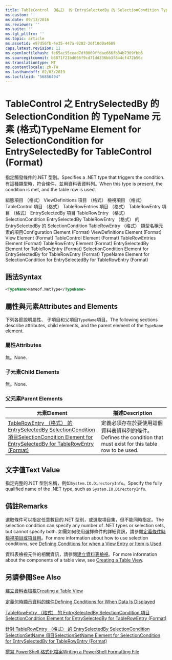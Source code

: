```yaml
---
title: TableControl （格式） 的 EntrySelectedBy 的 SelectionCondition TypeName 項目 |Microsoft Docs
ms.custom: ''
ms.date: 09/13/2016
ms.reviewer: ''
ms.suite: ''
ms.tgt_pltfrm: ''
ms.topic: article
ms.assetid: e97d56fb-4e35-447a-9282-26f10d0a4609
caps.latest.revision: 11
ms.openlocfilehash: fe65ac95cead7df0069ffdae666fb34b7309fbb6
ms.sourcegitcommit: b6871f21bd666f9cd71dd336bb3f844cf472b56c
ms.translationtype: MT
ms.contentlocale: zh-TW
ms.lasthandoff: 02/03/2019
ms.locfileid: "56856494"
---
```

# <a name="typename-element-for-selectioncondition-for-entryselectedby-for-tablecontrol-format"></a><span data-ttu-id="096de-102">TableControl 之 EntrySelectedBy 的 SelectionCondition 的 TypeName 元素 (格式)</span><span class="sxs-lookup"><span data-stu-id="096de-102">TypeName Element for SelectionCondition for EntrySelectedBy for TableControl (Format)</span></span>

<span data-ttu-id="096de-103">指定觸發條件的.NET 型別。</span><span class="sxs-lookup"><span data-stu-id="096de-103">Specifies a .NET type that triggers the condition.</span></span> <span data-ttu-id="096de-104">有這種類型時，符合條件，並用資料表資料列。</span><span class="sxs-lookup"><span data-stu-id="096de-104">When this type is present, the condition is met, and the table row is used.</span></span>

<span data-ttu-id="096de-105">組態項目 （格式） ViewDefinitions 項目 （格式） 檢視項目 （格式） TableControl 項目 （格式） TableRowEntries 項目 （格式） TableRowEntry 項目 （格式） EntrySelectedBy 項目 TableRowEntry （格式）SelectionCondition EntrySelectedBy TableRowEntry （格式） 的 EntrySelectedBy 的 SelectionCondition TableRowEntry （格式） 類型名稱元素的項目</span><span class="sxs-lookup"><span data-stu-id="096de-105">Configuration Element (Format) ViewDefinitions Element (Format) View Element (Format) TableControl Element (Format) TableRowEntries Element (Format) TableRowEntry Element (Format) EntrySelectedBy Element for TableRowEntry (Format) SelectionCondition Element for EntrySelectedBy for TableRowEntry (Format) TypeName Element for SelectionCondition for EntrySelectedBy for TableRowEntry (Format)</span></span>

## <a name="syntax"></a><span data-ttu-id="096de-106">語法</span><span class="sxs-lookup"><span data-stu-id="096de-106">Syntax</span></span>

```xml
<TypeName>Nameof.NetType</TypeName>
```

## <a name="attributes-and-elements"></a><span data-ttu-id="096de-107">屬性與元素</span><span class="sxs-lookup"><span data-stu-id="096de-107">Attributes and Elements</span></span>

<span data-ttu-id="096de-108">下列各節說明屬性、 子項目和父項目`TypeName`項目。</span><span class="sxs-lookup"><span data-stu-id="096de-108">The following sections describe attributes, child elements, and the parent element of the `TypeName` element.</span></span>

### <a name="attributes"></a><span data-ttu-id="096de-109">屬性</span><span class="sxs-lookup"><span data-stu-id="096de-109">Attributes</span></span>

<span data-ttu-id="096de-110">無。</span><span class="sxs-lookup"><span data-stu-id="096de-110">None.</span></span>

### <a name="child-elements"></a><span data-ttu-id="096de-111">子元素</span><span class="sxs-lookup"><span data-stu-id="096de-111">Child Elements</span></span>

<span data-ttu-id="096de-112">無。</span><span class="sxs-lookup"><span data-stu-id="096de-112">None.</span></span>

### <a name="parent-elements"></a><span data-ttu-id="096de-113">父元素</span><span class="sxs-lookup"><span data-stu-id="096de-113">Parent Elements</span></span>

|<span data-ttu-id="096de-114">元素</span><span class="sxs-lookup"><span data-stu-id="096de-114">Element</span></span>|<span data-ttu-id="096de-115">描述</span><span class="sxs-lookup"><span data-stu-id="096de-115">Description</span></span>|
|-------------|-----------------|
|[<span data-ttu-id="096de-116">TableRowEntry （格式） 的 EntrySelectedBy SelectionCondition 項目</span><span class="sxs-lookup"><span data-stu-id="096de-116">SelectionCondition Element for EntrySelectedBy for TableRowEntry (Format)</span></span>](./selectioncondition-element-for-entryselectedby-for-tablecontrol-format.md)|<span data-ttu-id="096de-117">定義必須存在於要使用這個資料表資料列的條件。</span><span class="sxs-lookup"><span data-stu-id="096de-117">Defines the condition that must exist for this table row to be used.</span></span>|

## <a name="text-value"></a><span data-ttu-id="096de-118">文字值</span><span class="sxs-lookup"><span data-stu-id="096de-118">Text Value</span></span>

<span data-ttu-id="096de-119">指定完整的.NET 型別名稱，例如`System.IO.DirectoryInfo`。</span><span class="sxs-lookup"><span data-stu-id="096de-119">Specify the fully qualified name of the .NET type, such as `System.IO.DirectoryInfo`.</span></span>

## <a name="remarks"></a><span data-ttu-id="096de-120">備註</span><span class="sxs-lookup"><span data-stu-id="096de-120">Remarks</span></span>

<span data-ttu-id="096de-121">選取條件可以指定任意數目的.NET 型別，或選取項目集，但不能同時指定。</span><span class="sxs-lookup"><span data-stu-id="096de-121">The selection condition can specify any number of .NET types or selection sets, but cannot specify both.</span></span> <span data-ttu-id="096de-122">如需如何使用選擇條件的詳細資訊，請參閱[定義條件時檢視項目或項目用](./defining-conditions-for-displaying-data.md)。</span><span class="sxs-lookup"><span data-stu-id="096de-122">For more information about how to use selection conditions, see [Defining Conditions for when a View Entry or Item is Used](./defining-conditions-for-displaying-data.md).</span></span>

<span data-ttu-id="096de-123">資料表檢視元件的相關資訊，請參閱[建立資料表檢視](./creating-a-table-view.md)。</span><span class="sxs-lookup"><span data-stu-id="096de-123">For more information about the components of a table view, see [Creating a Table View](./creating-a-table-view.md).</span></span>

## <a name="see-also"></a><span data-ttu-id="096de-124">另請參閱</span><span class="sxs-lookup"><span data-stu-id="096de-124">See Also</span></span>

[<span data-ttu-id="096de-125">建立資料表檢視</span><span class="sxs-lookup"><span data-stu-id="096de-125">Creating a Table View</span></span>](./creating-a-table-view.md)

[<span data-ttu-id="096de-126">定義何時顯示資料的條件</span><span class="sxs-lookup"><span data-stu-id="096de-126">Defining Conditions for When Data Is Displayed</span></span>](./defining-conditions-for-displaying-data.md)

[<span data-ttu-id="096de-127">TableRowEntry （格式） 的 EntrySelectedBy SelectionCondition 項目</span><span class="sxs-lookup"><span data-stu-id="096de-127">SelectionCondition Element for EntrySelectedBy for TableRowEntry (Format)</span></span>](./selectioncondition-element-for-entryselectedby-for-tablecontrol-format.md)

[<span data-ttu-id="096de-128">針對 TableRowEntry （格式） 的 EntrySelectedBy SelectionCondition SelectionSetName 項目</span><span class="sxs-lookup"><span data-stu-id="096de-128">SelectionSetName Element for SelectionCondition for EntrySelectedBy for TableRowEntry (Format)</span></span>](./selectionsetname-element-for-selectioncondition-for-entryselectedby-for-tablecontrol-format.md)

[<span data-ttu-id="096de-129">撰寫 PowerShell 格式化檔案</span><span class="sxs-lookup"><span data-stu-id="096de-129">Writing a PowerShell Formatting File</span></span>](./writing-a-powershell-formatting-file.md)
